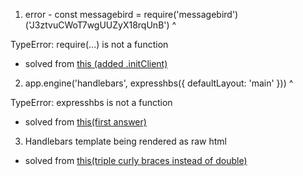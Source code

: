 1. error - const messagebird = require('messagebird')('J3ztvuCWoT7wgUUZyX18rqUnB')
                                          ^

TypeError: require(...) is not a function


- solved from [this (added .initClient)](https://www.npmjs.com/package/messagebird)


2. app.engine('handlebars', expresshbs({ defaultLayout: 'main' }))
                         ^

TypeError: expresshbs is not a function


- solved from [this(first answer)](https://stackoverflow.com/questions/69959820/typeerror-exphbs-is-not-a-function)


3. Handlebars template being rendered as raw html
- solved from  [this(triple curly braces instead of double)](https://stackoverflow.com/questions/42751686/handlebars-template-being-rendered-as-raw-html)